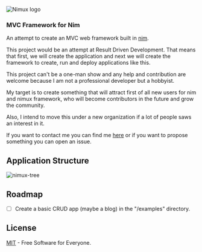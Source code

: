 ![Nimux logo](https://user-images.githubusercontent.com/22755228/71216381-0a009980-22c3-11ea-8896-34a94bdf83c0.png)

  

### MVC Framework for Nim  
  

An attempt to create an MVC web framework built in [nim](https://nim-lang.org/).  
  

This project would be an attempt at Result Driven Development. That means that first, we will create the application and next we will create the framework to create, run and deploy applications like this.  
  

This project can't be a one-man show and any help and contribution are welcome because I am not a professional developer but a hobbyist.  
  

My target is to create something that will attract first of all new users for nim and nimux framework, who will become contributors in the future and grow the community.  
  
Also, I intend to move this under a new organization if a lot of people saws an interest in it.  
  

If you want to contact me you can find me [here](https://gitter.im/nim-lang/Nim)  or if you want to propose something you can open an issue.  
  
  
## Application Structure

![nimux-tree](https://user-images.githubusercontent.com/22755228/71218035-b133ff80-22c8-11ea-943b-50689ea54481.png)


## Roadmap  
  

- [ ] Create a basic CRUD app (maybe a blog) in the "/examples" directory.  
  
## License  
  

[MIT](https://opensource.org/licenses/MIT) - Free Software for Everyone.
